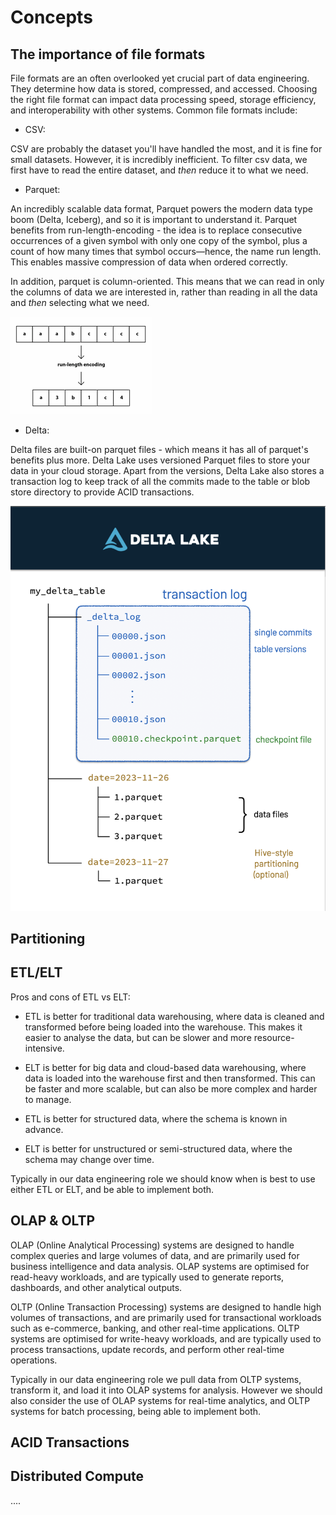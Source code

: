 # **Concepts**

## **The importance of file formats**

File formats are an often overlooked yet crucial part of data engineering. They determine how data is stored, compressed, and accessed. Choosing the right file format can impact data processing speed, storage efficiency, and interoperability with other systems. Common file formats include:

* CSV:

CSV are probably the dataset you'll have handled the most, and it is fine for small datasets. However, it is incredibly inefficient. To filter csv data, we first have to read the entire dataset, and *then* reduce it to what we need.

* Parquet:

An incredibly scalable data format, Parquet powers the modern data type boom (Delta, Iceberg), and so it is important to understand it. Parquet benefits from run-length-encoding - the idea is to replace consecutive occurrences of a given symbol with only one copy of the symbol, plus a count of how many times that symbol occurs—hence, the name run length. This enables massive compression of data when ordered correctly.

In addition, parquet is column-oriented. This means that we can read in only the columns of data we are interested in, rather than reading in all the data and *then* selecting what we need.

![run length encoding](../images/runLength.png)

* Delta:

Delta files are built-on parquet files - which means it has all of parquet's benefits plus more.
Delta Lake uses versioned Parquet files to store your data in your cloud storage. Apart from the versions, Delta Lake also stores a transaction log to keep track of all the commits made to the table or blob store directory to provide ACID transactions.

![delta file](../images/delta.png)

## **Partitioning**

## **ETL/ELT**

Pros and cons of ETL vs ELT:  

* ETL is better for traditional data warehousing, where data is cleaned and transformed before being loaded into the warehouse. This makes it easier to analyse the data, but can be slower and more resource-intensive.  

* ELT is better for big data and cloud-based data warehousing, where data is loaded into the warehouse first and then transformed. This can be faster and more scalable, but can also be more complex and harder to manage.  

* ETL is better for structured data, where the schema is known in advance.

* ELT is better for unstructured or semi-structured data, where the schema may change over time.

Typically in our data engineering role we should know when is best to use either ETL or ELT, and be able to implement both.

## **OLAP & OLTP**

OLAP (Online Analytical Processing) systems are designed to handle complex queries and large volumes of data, and are primarily used for business intelligence and data analysis. OLAP systems are optimised for read-heavy workloads, and are typically used to generate reports, dashboards, and other analytical outputs.

OLTP (Online Transaction Processing) systems are designed to handle high volumes of transactions, and are primarily used for transactional workloads such as e-commerce, banking, and other real-time applications. OLTP systems are optimised for write-heavy workloads, and are typically used to process transactions, update records, and perform other real-time operations.

Typically in our data engineering role we pull data from OLTP systems, transform it, and load it into OLAP systems for analysis. However we should also consider the use of OLAP systems for real-time analytics, and OLTP systems for batch processing, being able to implement both.

## **ACID Transactions**

## **Distributed Compute**

....
